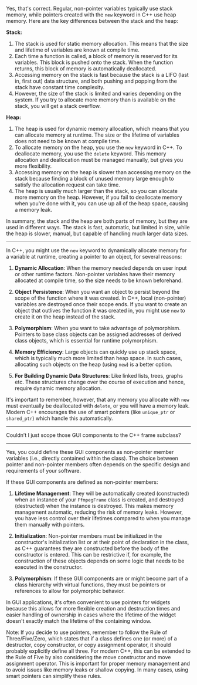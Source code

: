 Yes, that's correct. Regular, non-pointer variables typically use stack memory, while pointers created with the `new` keyword in C++ use heap memory. Here are the key differences between the stack and the heap:

**Stack:**

1. The stack is used for static memory allocation. This means that the size and lifetime of variables are known at compile time.
2. Each time a function is called, a block of memory is reserved for its variables. This block is pushed onto the stack. When the function returns, this block of memory is automatically deallocated.
3. Accessing memory on the stack is fast because the stack is a LIFO (last in, first out) data structure, and both pushing and popping from the stack have constant time complexity.
4. However, the size of the stack is limited and varies depending on the system. If you try to allocate more memory than is available on the stack, you will get a stack overflow.

**Heap:**

1. The heap is used for dynamic memory allocation, which means that you can allocate memory at runtime. The size or the lifetime of variables does not need to be known at compile time.
2. To allocate memory on the heap, you use the `new` keyword in C++. To deallocate memory, you use the `delete` keyword. This memory allocation and deallocation must be managed manually, but gives you more flexibility.
3. Accessing memory on the heap is slower than accessing memory on the stack because finding a block of unused memory large enough to satisfy the allocation request can take time.
4. The heap is usually much larger than the stack, so you can allocate more memory on the heap. However, if you fail to deallocate memory when you're done with it, you can use up all of the heap space, causing a memory leak.

In summary, the stack and the heap are both parts of memory, but they are used in different ways. The stack is fast, automatic, but limited in size, while the heap is slower, manual, but capable of handling much larger data sizes.

---

In C++, you might use the `new` keyword to dynamically allocate memory for a variable at runtime, creating a pointer to an object, for several reasons:

1. **Dynamic Allocation**: When the memory needed depends on user input or other runtime factors. Non-pointer variables have their memory allocated at compile time, so the size needs to be known beforehand.

2. **Object Persistence**: When you want an object to persist beyond the scope of the function where it was created. In C++, local (non-pointer) variables are destroyed once their scope ends. If you want to create an object that outlives the function it was created in, you might use `new` to create it on the heap instead of the stack.

3. **Polymorphism**: When you want to take advantage of polymorphism. Pointers to base class objects can be assigned addresses of derived class objects, which is essential for runtime polymorphism.

4. **Memory Efficiency**: Large objects can quickly use up stack space, which is typically much more limited than heap space. In such cases, allocating such objects on the heap (using `new`) is a better option.

5. **For Building Dynamic Data Structures**: Like linked lists, trees, graphs etc. These structures change over the course of execution and hence, require dynamic memory allocation.

It's important to remember, however, that any memory you allocate with `new` must eventually be deallocated with `delete`, or you will have a memory leak. Modern C++ encourages the use of smart pointers (like `unique_ptr` or `shared_ptr`) which handle this automatically.

---

Couldn’t I just scope those GUI components to the C++ frame subclass?

---

Yes, you could define these GUI components as non-pointer member variables (i.e., directly contained within the class). The choice between pointer and non-pointer members often depends on the specific design and requirements of your software.

If these GUI components are defined as non-pointer members:

1. **Lifetime Management**: They will be automatically created (constructed) when an instance of your `FfmpegFrame` class is created, and destroyed (destructed) when the instance is destroyed. This makes memory management automatic, reducing the risk of memory leaks. However, you have less control over their lifetimes compared to when you manage them manually with pointers.

2. **Initialization**: Non-pointer members must be initialized in the constructor's initialization list or at their point of declaration in the class, as C++ guarantees they are constructed before the body of the constructor is entered. This can be restrictive if, for example, the construction of these objects depends on some logic that needs to be executed in the constructor.

3. **Polymorphism**: If these GUI components are or might become part of a class hierarchy with virtual functions, they must be pointers or references to allow for polymorphic behavior.

In GUI applications, it's often convenient to use pointers for widgets because this allows for more flexible creation and destruction times and easier handling of ownership in cases where the lifetime of the widget doesn't exactly match the lifetime of the containing window.

Note: If you decide to use pointers, remember to follow the Rule of Three/Five/Zero, which states that if a class defines one (or more) of a destructor, copy constructor, or copy assignment operator, it should probably explicitly define all three. For modern C++, this can be extended to the Rule of Five by also considering the move constructor and move assignment operator. This is important for proper memory management and to avoid issues like memory leaks or shallow copying. In many cases, using smart pointers can simplify these rules.
